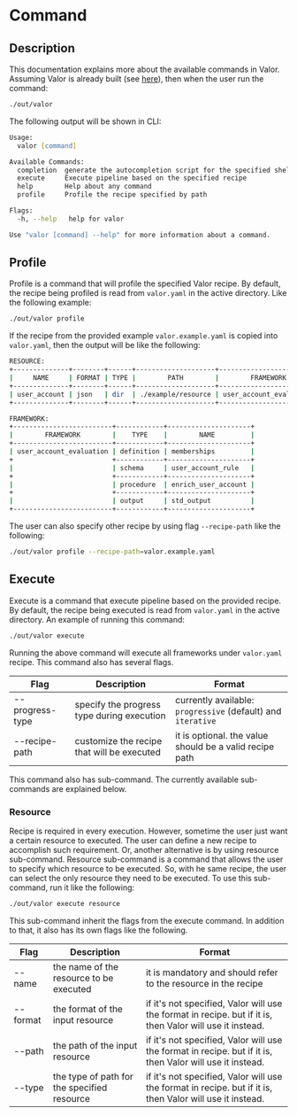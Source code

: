 # Command

## Description

This documentation explains more about the available commands in Valor.
Assuming Valor is already built (see [here](../README.md#how-to-run)), then when the user run the command:

```zsh
./out/valor
```

The following output will be shown in CLI:

```zsh
Usage:
  valor [command]

Available Commands:
  completion  generate the autocompletion script for the specified shell
  execute     Execute pipeline based on the specified recipe
  help        Help about any command
  profile     Profile the recipe specified by path

Flags:
  -h, --help   help for valor

Use "valor [command] --help" for more information about a command.
```

## Profile

Profile is a command that will profile the specified Valor recipe. By default, the recipe being profiled is read from `valor.yaml` in the active directory. Like the following example:

```zsh
./out/valor profile
```

If the recipe from the provided example `valor.example.yaml` is copied into `valor.yaml`, then the output will be like the following:

```zsh
RESOURCE:
+--------------+--------+------+--------------------+-------------------------+
|     NAME     | FORMAT | TYPE |        PATH        |        FRAMEWORK        |
+--------------+--------+------+--------------------+-------------------------+
| user_account | json   | dir  | ./example/resource | user_account_evaluation |
+--------------+--------+------+--------------------+-------------------------+

FRAMEWORK:
+-------------------------+------------+---------------------+
|        FRAMEWORK        |    TYPE    |        NAME         |
+-------------------------+------------+---------------------+
| user_account_evaluation | definition | memberships         |
+                         +------------+---------------------+
|                         | schema     | user_account_rule   |
+                         +------------+---------------------+
|                         | procedure  | enrich_user_account |
+                         +------------+---------------------+
|                         | output     | std_output          |
+-------------------------+------------+---------------------+
```

The user can also specify other recipe by using flag `--recipe-path` like the following:

```zsh
./out/valor profile --recipe-path=valor.example.yaml
```

## Execute

Execute is a command that execute pipeline based on the provided recipe. By default, the recipe being executed is read from `valor.yaml` in the active directory. An example of running this command:

```zsh
./out/valor execute
```

Running the above command will execute all frameworks under `valor.yaml` recipe. This command also has several flags.

Flag | Description | Format
--- | --- | ---
--progress-type | specify the progress type during execution | currently available: `progressive` (default) and `iterative`
--recipe-path | customize the recipe that will be executed | it is optional. the value should be a valid recipe path

This command also has sub-command. The currently available sub-commands are explained below.

### Resource

Recipe is required in every execution. However, sometime the user just want a certain resource to executed. The user can define a new recipe to accomplish such requirement. Or, another alternative is by using resource sub-command. Resource sub-command is a command that allows the user to specify which resource to be executed. So, with he same recipe, the user can select the only resource they need to be executed. To use this sub-command, run it like the following:

```zsh
./out/valor execute resource
```

This sub-command inherit the flags from the execute command. In addition to that, it also has its own flags like the following.

Flag | Description | Format
--- | --- | ---
--name | the name of the resource to be executed | it is mandatory and should refer to the resource in the recipe
--format | the format of the input resource | if it's not specified, Valor will use the format in recipe. but if it is, then Valor will use it instead.
--path | the path of the input resource | if it's not specified, Valor will use the format in recipe. but if it is, then Valor will use it instead.
--type | the type of path for the specified resource | if it's not specified, Valor will use the format in recipe. but if it is, then Valor will use it instead.
